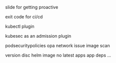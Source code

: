 
slide for getting proactive

exit code for ci/cd

kubectl plugin

kubesec as an admission plugin

podsecuritypolicies
opa
network issue
image scan

version disc
helm
image
no latest
apps
app deps
...